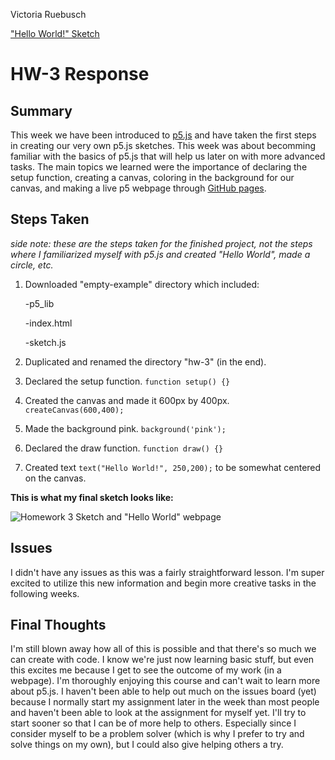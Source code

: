 Victoria Ruebusch

["Hello World!" Sketch](https://vruebusch.github.io/120-work/hw-3/)

# **HW-3 Response**

## Summary

This week we have been introduced to [p5.js](http://hello.p5js.org/) and have taken the first steps in creating our very own p5.js sketches. This week was about becomming familiar with the basics of p5.js that will help us later on with more advanced tasks. The main topics we learned were the importance of declaring the setup function, creating a canvas, coloring in the background for our canvas, and making a live p5 webpage through [GitHub pages](https://pages.github.com/).

## Steps Taken
*side note: these are the steps taken for the finished project, not the steps where I familiarized myself with p5.js and created "Hello World", made a circle, etc.*
1. Downloaded "empty-example" directory which included:

    -p5_lib

    -index.html

    -sketch.js


2. Duplicated and renamed the directory "hw-3" (in the end).

3. Declared the setup function.
``
function setup() {}
``

4. Created the canvas and made it 600px by 400px.
``
createCanvas(600,400);
``

5. Made the background pink.
``
background('pink');
``

6. Declared the draw function.
``
function draw() {}
``

7. Created text
``
text("Hello World!", 250,200);
`` to be somewhat centered on the canvas.

**This is what my final sketch looks like:**

![Homework 3 Sketch and "Hello World" webpage](
      120-work/hw-3/Images/hw-3_work_image.png
    )

## Issues

I didn't have any issues as this was a fairly straightforward lesson. I'm super excited to utilize this new information and begin more creative tasks in the following weeks.

## Final Thoughts

I'm still blown away how all of this is possible and that there's so much we can create with code. I know we're just now learning basic stuff, but even this excites me because I get to see the outcome of my work (in a webpage). I'm thoroughly enjoying this course and can't wait to learn more about p5.js. I haven't been able to help out much on the issues board (yet) because I normally start my assignment later in the week than most people and haven't been able to look at the assignment for myself yet. I'll try to start sooner so that I can be of more help to others. Especially since I consider myself to be a problem solver (which is why I prefer to try and solve things on my own), but I could also give helping others a try. 
